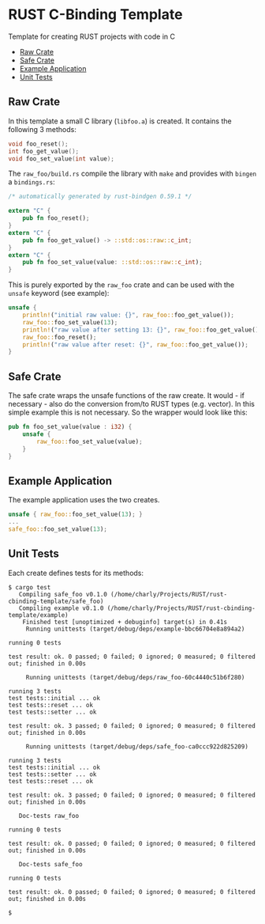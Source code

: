 # RUST C-Binding Template

Template for creating RUST projects with code in C

 - [Raw Crate](#raw-crate)
 - [Safe Crate](#safe-crate)
 - [Example Application](#example-application)
 - [Unit Tests](#unit-tests)

## Raw Crate

In this template a small C library (`libfoo.a`) is created. It contains the
following 3 methods:

```c
void foo_reset();
int foo_get_value();
void foo_set_value(int value);
```

The `raw_foo/build.rs` compile the library with `make` and provides with
`bingen` a `bindings.rs`:

```rust
/* automatically generated by rust-bindgen 0.59.1 */

extern "C" {
    pub fn foo_reset();
}
extern "C" {
    pub fn foo_get_value() -> ::std::os::raw::c_int;
}
extern "C" {
    pub fn foo_set_value(value: ::std::os::raw::c_int);
}
```

This is purely exported by the `raw_foo` crate and can be used with the
`unsafe` keyword (see example):

```rust
unsafe {
	println!("initial raw value: {}", raw_foo::foo_get_value());
	raw_foo::foo_set_value(13);
	println!("raw value after setting 13: {}", raw_foo::foo_get_value());
	raw_foo::foo_reset();
	println!("raw value after reset: {}", raw_foo::foo_get_value());
}
```

## Safe Crate

The safe crate wraps the unsafe functions of the raw create. It would - if
necessary - also do the conversion from/to RUST types (e.g. vector). In this
simple example this is not necessary. So the wrapper would look like this:

```rust
pub fn foo_set_value(value : i32) {
	unsafe {
		raw_foo::foo_set_value(value);
	}
}
```

## Example Application

The example application uses the two creates.

```rust
unsafe { raw_foo::foo_set_value(13); }
...
safe_foo::foo_set_value(13);
```

## Unit Tests

Each create defines tests for its methods:

```
$ cargo test
   Compiling safe_foo v0.1.0 (/home/charly/Projects/RUST/rust-cbinding-template/safe_foo)
   Compiling example v0.1.0 (/home/charly/Projects/RUST/rust-cbinding-template/example)
    Finished test [unoptimized + debuginfo] target(s) in 0.41s
     Running unittests (target/debug/deps/example-bbc66704e8a894a2)

running 0 tests

test result: ok. 0 passed; 0 failed; 0 ignored; 0 measured; 0 filtered out; finished in 0.00s

     Running unittests (target/debug/deps/raw_foo-60c4440c51b6f280)

running 3 tests
test tests::initial ... ok
test tests::reset ... ok
test tests::setter ... ok

test result: ok. 3 passed; 0 failed; 0 ignored; 0 measured; 0 filtered out; finished in 0.00s

     Running unittests (target/debug/deps/safe_foo-ca0ccc922d825209)

running 3 tests
test tests::initial ... ok
test tests::setter ... ok
test tests::reset ... ok

test result: ok. 3 passed; 0 failed; 0 ignored; 0 measured; 0 filtered out; finished in 0.00s

   Doc-tests raw_foo

running 0 tests

test result: ok. 0 passed; 0 failed; 0 ignored; 0 measured; 0 filtered out; finished in 0.00s

   Doc-tests safe_foo

running 0 tests

test result: ok. 0 passed; 0 failed; 0 ignored; 0 measured; 0 filtered out; finished in 0.00s

$
```
